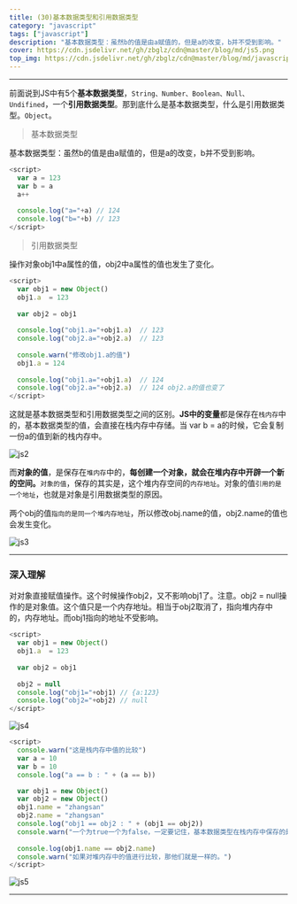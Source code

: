 ```yaml
---
title: (30)基本数据类型和引用数据类型
category: "javascript"
tags: ["javascript"]
description: "基本数据类型：虽然b的值是由a赋值的，但是a的改变，b并不受到影响。"
cover: https://cdn.jsdelivr.net/gh/zbglz/cdn@master/blog/md/js5.png
top_img: https://cdn.jsdelivr.net/gh/zbglz/cdn@master/blog/md/javascript.svg
---
```


***

前面说到JS中有5个**基本数据类型**，`String、Number、Boolean、Null、Undifined`，一个**引用数据类型**。那到底什么是基本数据类型，什么是引用数据类型。`Object`。

> 基本数据类型

基本数据类型：虽然b的值是由a赋值的，但是a的改变，b并不受到影响。


```js js
<script>
  var a = 123
  var b = a
  a++
  
  console.log("a="+a) // 124
  console.log("b="+b) // 123
</script>
```


> 引用数据类型


操作对象obj1中a属性的值，obj2中a属性的值也发生了变化。


```js js
<script>
  var obj1 = new Object()
  obj1.a  = 123
  
  var obj2 = obj1
  
  console.log("obj1.a="+obj1.a)  // 123
  console.log("obj2.a="+obj2.a)  // 123
  
  console.warn("修改obj1.a的值")
  obj1.a = 124
  
  console.log("obj1.a="+obj1.a)  // 124
  console.log("obj2.a="+obj2.a)  // 124 obj2.a的值也变了
</script>
```


这就是基本数据类型和引用数据类型之间的区别。**JS中的变量**都是保存在`栈内存`中的，基本数据类型的值，会直接在栈内存中存储。当 var b = a的时候，它会复制一份a的值到新的栈内存中。

![js2](https://cdn.jsdelivr.net/gh/zbglz/cdn@master/blog/md/js2.png)


而**对象的值**，是保存在`堆内存`中的，**每创建一个对象，就会在堆内存中开辟一个新的空间。**`对象的值`，保存的其实是，这个堆内存空间的`内存地址`。对象的值`引用的是一个地址`，也就是对象是引用数据类型的原因。

两个obj的值`指向的是同一个堆内存地址`，所以修改obj.name的值，obj2.name的值也会发生变化。

![js3](https://cdn.jsdelivr.net/gh/zbglz/cdn@master/blog/md/js3.png)


***

### 深入理解

对对象直接赋值操作。这个时候操作obj2，又不影响obj1了。注意。obj2 = null操作的是对象值。这个值只是一个内存地址。相当于obj2取消了，指向堆内存中的，内存地址。而obj1指向的地址不受影响。


```js js
<script>
  var obj1 = new Object()
  obj1.a  = 123
  
  var obj2 = obj1
  
  obj2 = null
  console.log("obj1="+obj1) // {a:123}
  console.log("obj2="+obj2) // null
</script>
```


![js4](https://cdn.jsdelivr.net/gh/zbglz/cdn@master/blog/md/js4.png)


```js js
<script>
  console.warn("这是栈内存中值的比较")
  var a = 10
  var b = 10
  console.log("a == b : " + (a == b))

  var obj1 = new Object()
  var obj2 = new Object()
  obj1.name = "zhangsan"
  obj2.name = "zhangsan"
  console.log("obj1 == obj2 : " + (obj1 == obj2))
  console.warn("一个为true一个为false，一定要记住，基本数据类型在栈内存中保存的是值，而引用数据类型保存的只是一个堆内存地址，当我们new一个对象时，就会在堆内存中生成一个新的内存地址，虽然看起来一样，但他们的内存地址不同。")
  
  console.log(obj1.name == obj2.name)
  console.warn("如果对堆内存中的值进行比较，那他们就是一样的。")
</script>
```


![js5](https://cdn.jsdelivr.net/gh/zbglz/cdn@master/blog/md/js5.png)


***